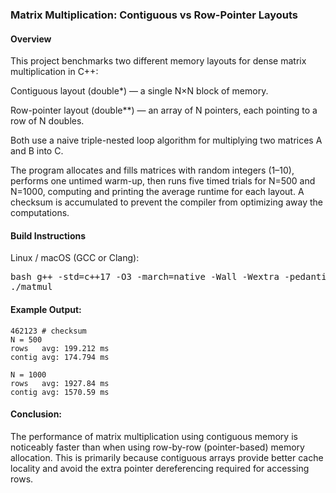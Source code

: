 ### Matrix Multiplication: Contiguous vs Row-Pointer Layouts

#### Overview
This project benchmarks two different memory layouts for dense matrix multiplication in C++:

Contiguous layout (double*) — a single N×N block of memory.

Row-pointer layout (double**) — an array of N pointers, each pointing to a row of N doubles.

Both use a naive triple-nested loop algorithm for multiplying two matrices A and B into C.

The program allocates and fills matrices with random integers (1–10), performs one untimed warm-up, then runs five timed trials for N=500 and N=1000, computing and printing the average runtime for each layout. A checksum is accumulated to prevent the compiler from optimizing away the computations.

#### Build Instructions
Linux / macOS (GCC or Clang):

<pre>
bash g++ -std=c++17 -O3 -march=native -Wall -Wextra -pedantic main.cpp -o matmul
./matmul
</pre>


#### Example Output:

```
462123 # checksum
N = 500
rows   avg: 199.212 ms
contig avg: 174.794 ms

N = 1000
rows   avg: 1927.84 ms
contig avg: 1570.59 ms
```

#### Conclusion: 
The performance of matrix multiplication using contiguous memory is noticeably faster than when using row-by-row 
(pointer-based) memory allocation. This is primarily because contiguous arrays provide better cache locality and avoid
the extra pointer dereferencing required for accessing rows.
